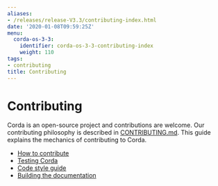 ```yaml
---
aliases:
- /releases/release-V3.3/contributing-index.html
date: '2020-01-08T09:59:25Z'
menu:
  corda-os-3-3:
    identifier: corda-os-3-3-contributing-index
    weight: 110
tags:
- contributing
title: Contributing
---
```



# Contributing

Corda is an open-source project and contributions are welcome. Our contributing philosophy is described in
[CONTRIBUTING.md](https://github.com/corda/corda/blob/master/CONTRIBUTING.md). This guide explains the mechanics
of contributing to Corda.



* [How to contribute](contributing.md)
* [Testing Corda](testing.md)
* [Code style guide](codestyle.md)
* [Building the documentation](building-the-docs.md)



